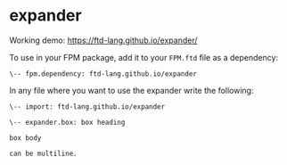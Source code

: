 # expander

Working demo: https://ftd-lang.github.io/expander/

To use in your FPM package, add it to your `FPM.ftd` file as a dependency:

```ftd
\-- fpm.dependency: ftd-lang.github.io/expander
```

In any file where you want to use the expander write the following:

```ftd
\-- import: ftd-lang.github.io/expander

\-- expander.box: box heading

box body

can be multiline.
```
